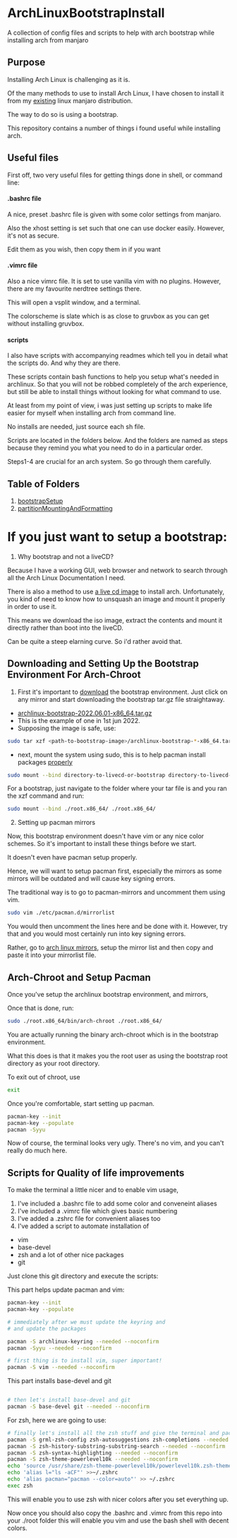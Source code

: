 # ArchLinuxBootstrapInstall
A collection of config files and scripts to help with arch bootstrap 
while installing arch from manjaro

## Purpose

Installing Arch Linux is challenging as it is.

Of the many methods to use to install Arch Linux, 
I have chosen to install it from my 
[existing](https://wiki.archlinux.org/title/Install_Arch_Linux_from_existing_Linux) 
linux manjaro distribution.

The way to do so is using a bootstrap.

This repository contains a number of things i found useful
while installing arch.



## Useful files

First off, two very useful files for getting things done in shell,
or command line:

#### .bashrc file

A nice, preset .bashrc file is given with some color settings from
manjaro. 

Also the xhost setting is set such that one can use docker easily.
However, it's not as secure.

Edit them as you wish, then copy them in if you want

#### .vimrc file

Also a nice vimrc file. It is set to use vanilla vim with no
plugins. However, there are my favourite nerdtree settings there.

This will open a vsplit window, and a terminal.

The colorscheme is slate which is as close to gruvbox as you
can get without installing gruvbox.

#### scripts 

I also have scripts with accompanying readmes which tell you 
in detail what the scripts do. And why they are there.

These scripts contain bash functions to help you setup what's
needed in archlinux. So that you will not be robbed completely
of the arch experience, but still be able to install things
without looking for what command to use.

At least from my point of view, i was just setting up scripts
to make life easier for myself when installing arch from
command line. 

No installs are needed, just source each sh file.


Scripts are located in the folders below.
And the folders are named as steps because they remind 
you what you need to do in a particular order.


Steps1-4 are crucial for an arch system. So go through
them carefully.

## Table of Folders

1. [bootstrapSetup](./Step0_bootStrapSetup)
2. [partitionMountingAndFormatting](./Step1_PartitioningMountingAndFormatting)

# If you just want to setup a bootstrap:

1. Why bootstrap and not a liveCD?

Because I have a working GUI, web browser and network to search through
all the Arch Linux Documentation I need.

There is also a method to use [a live cd image](https://wiki.archlinux.org/title/Install_Arch_Linux_from_existing_Linux#Method_B:_Using_the_LiveCD_image)
 to install arch. Unfortunately, you kind of need to know how to
 unsquash an image and mount it properly in order to use it.

 This means we download the iso image, extract the contents and
 mount it directly rather than boot into the liveCD.

 Can be quite a steep elarning curve. So i'd rather avoid that.

## Downloading and Setting Up the Bootstrap Environment For Arch-Chroot

1. First it's important to [download](https://archlinux.org/download/)
 the bootstrap environment.
Just click on any mirror and start downloading the bootstrap tar.gz
file straightaway.

- [archlinux-bootstrap-2022.06.01-x86_64.tar.gz](http://mirror.arizona.edu/archlinux/iso/2022.06.01/archlinux-bootstrap-2022.06.01-x86_64.tar.gz)
- This is the example of one in 1st jun 2022. 
- Supposing the image is safe, use:
```zsh
sudo tar xzf <path-to-bootstrap-image>/archlinux-bootstrap-*-x86_64.tar.gz --numeric-owner
```
- next, mount the system using sudo, this is to help pacman install packages [properly](https://wiki.archlinux.org/title/Install_Arch_Linux_from_existing_Linux#Downloading_basic_tools)

```zsh
sudo mount --bind directory-to-livecd-or-bootstrap directory-to-livecd-or-bootstrap
```

For a bootstrap, just navigate to the folder where your tar
file is and you ran the xzf command and run:
```zsh
sudo mount --bind ./root.x86_64/ ./root.x86_64/
```

2. Setting up pacman mirrors

Now, this bootstrap environment doesn't have vim or any nice color schemes.
So it's important to install these things before we start.

It doesn't even have pacman setup properly.

Hence, we will want to setup pacman first, especially the mirrors
as some mirrors will be outdated and will cause key signing errors.

The traditional way is to go to pacman-mirrors and uncomment them using
vim.

```zsh
sudo vim ./etc/pacman.d/mirrorlist
```

You would then uncomment the lines here and be done with it. However, 
try that and you would most certainly run into key signing errors.

Rather, go to [arch linux mirrors](https://archlinux.org/mirrorlist/), 
setup the mirror list and then copy and paste it into your mirrorlist 
file.

## Arch-Chroot and Setup Pacman
Once you've setup the archlinux bootstrap environment, and mirrors,

Once that is done, run:

```zsh
sudo ./root.x86_64/bin/arch-chroot ./root.x86_64/ 
```

You are actually running the binary arch-chroot which is in the 
bootstrap environment.

What this does is that it makes you the root user as using the
bootstrap root directory as your root directory.

To exit out of chroot, use
```zsh
exit
```

Once you're comfortable, start setting up pacman.

```zsh
pacman-key --init
pacman-key --populate
pacman -Syyu
```

Now of course, the terminal looks very ugly. There's no vim, and you
can't really do much here.

## Scripts for Quality of life improvements

To make the terminal a little nicer and to enable vim usage,

1. I've included a .bashrc file to add some color and conveneint aliases
2. I've included a .vimrc file which gives basic numbering
3. I've added a .zshrc file for convenient aliases too
4. I've added a script to automate installation of 
- vim
- base-devel
- zsh and a lot of other nice packages
- git

Just clone this git directory and execute the scripts:

This part helps update pacman and vim:
```zsh
pacman-key --init
pacman-key --populate

# immediately after we must update the keyring and 
# and update the packages

pacman -S archlinux-keyring --needed --noconfirm
pacman -Syyu --needed --noconfirm

# first thing is to install vim, super important!
pacman -S vim --needed --noconfirm
```

This part installs base-devel and git
```zsh

# then let's install base-devel and git
pacman -S base-devel git --needed --noconfirm 
```

For zsh, here we are going to use:
```zsh
# finally let's install all the zsh stuff and give the terminal and pacman nice colors
pacman -S grml-zsh-config zsh-autosuggestions zsh-completions --needed --noconfirm
pacman -S zsh-history-substring-substring-search --needed --noconfirm
pacman -S zsh-syntax-highlighting --needed --noconfirm
pacman -S zsh-theme-powerlevel10k --needed --noconfirm
echo 'source /usr/share/zsh-theme-powerlevel10k/powerlevel10k.zsh-theme' >>~/.zshrc
echo 'alias l="ls -aCF"' >>~/.zshrc
echo 'alias pacman="pacman --color=auto"' >> ~/.zshrc
exec zsh
```

This will enable you to use zsh with nicer colors after you set 
everything up.

Now once you should also copy the .bashrc and .vimrc from this repo into your ./root folder
this will enable you vim and use the bash shell with decent colors.

































